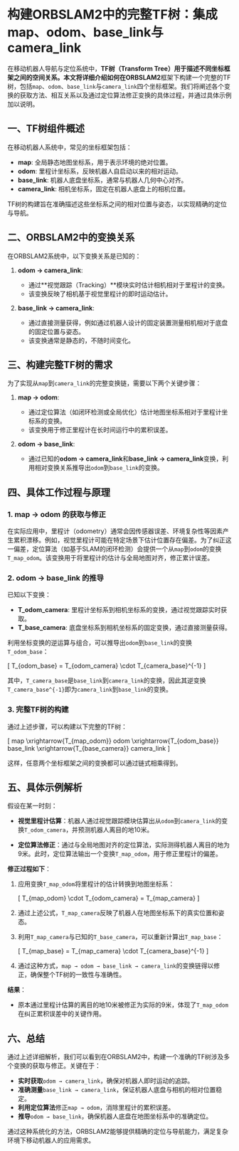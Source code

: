# 构建ORBSLAM2中的完整TF树：集成map、odom、base_link与camera_link

在移动机器人导航与定位系统中，**TF树（Transform Tree）**用于描述不同坐标框架之间的空间关系。本文将详细介绍如何在**ORBSLAM2**框架下构建一个完整的TF树，包括`map`、`odom`、`base_link`与`camera_link`四个坐标框架。我们将阐述各个变换的获取方法、相互关系以及通过定位算法修正变换的具体过程，并通过具体示例加以说明。

## 一、TF树组件概述

在移动机器人系统中，常见的坐标框架包括：

- **map**: 全局静态地图坐标系，用于表示环境的绝对位置。
- **odom**: 里程计坐标系，反映机器人自启动以来的相对运动。
- **base_link**: 机器人底盘坐标系，通常与机器人几何中心对齐。
- **camera_link**: 相机坐标系，固定在机器人底盘上的相机位置。

TF树的构建旨在准确描述这些坐标系之间的相对位置与姿态，以实现精确的定位与导航。

## 二、ORBSLAM2中的变换关系

在ORBSLAM2系统中，以下变换关系是已知的：

1. **odom → camera_link**:
   - 通过**视觉跟踪（Tracking）**模块实时估计相机相对于里程计的变换。
   - 该变换反映了相机基于视觉里程计的即时运动估计。

2. **base_link → camera_link**:
   - 通过直接测量获得，例如通过机器人设计的固定装置测量相机相对于底盘的固定位置与姿态。
   - 该变换通常是静态的，不随时间变化。

## 三、构建完整TF树的需求

为了实现从`map`到`camera_link`的完整变换链，需要以下两个关键步骤：

1. **map → odom**:
   - 通过定位算法（如闭环检测或全局优化）估计地图坐标系相对于里程计坐标系的变换。
   - 该变换用于修正里程计在长时间运行中的累积误差。

2. **odom → base_link**:
   - 通过已知的**odom → camera_link**和**base_link → camera_link**变换，利用相对变换关系推导出`odom`到`base_link`的变换。

## 四、具体工作过程与原理

### 1. map → odom 的获取与修正

在实际应用中，里程计（odometry）通常会因传感器误差、环境复杂性等因素产生累积漂移。例如，视觉里程计可能在特定场景下估计位置存在偏差。为了纠正这一偏差，定位算法（如基于SLAM的闭环检测）会提供一个从`map`到`odom`的变换`T_map_odom`。该变换用于将里程计的估计与全局地图对齐，修正累计误差。

### 2. odom → base_link 的推导

已知以下变换：

- **T_odom_camera**: 里程计坐标系到相机坐标系的变换，通过视觉跟踪实时获取。
- **T_base_camera**: 底盘坐标系到相机坐标系的固定变换，通过直接测量获得。

利用坐标变换的逆运算与组合，可以推导出`odom`到`base_link`的变换`T_odom_base`：

\[ T_{odom\_base} = T_{odom\_camera} \cdot T_{camera\_base}^{-1} \]

其中，`T_camera_base`是`base_link`到`camera_link`的变换，因此其逆变换`T_camera_base^{-1}`即为`camera_link`到`base_link`的变换。

### 3. 完整TF树的构建

通过上述步骤，可以构建以下完整的TF树：

\[ map \xrightarrow{T_{map\_odom}} odom \xrightarrow{T_{odom\_base}} base\_link \xrightarrow{T_{base\_camera}} camera\_link \]

这样，任意两个坐标框架之间的变换都可以通过链式相乘得到。

## 五、具体示例解析

假设在某一时刻：

- **视觉里程计估算**：机器人通过视觉跟踪模块估算出从`odom`到`camera_link`的变换`T_odom_camera`，并预测机器人离目的地10米。
  
- **定位算法修正**：通过与全局地图对齐的定位算法，实际测得机器人离目的地为9米。此时，定位算法输出一个变换`T_map_odom`，用于修正里程计的偏差。

**修正过程如下**：

1. 应用变换`T_map_odom`将里程计的估计转换到地图坐标系：
   
   \[ T_{map\_odom} \cdot T_{odom\_camera} = T_{map\_camera} \]

2. 通过上述公式，`T_map_camera`反映了机器人在地图坐标系下的真实位置和姿态。

3. 利用`T_map_camera`与已知的`T_base_camera`，可以重新计算出`T_map_base`：

   \[ T_{map\_base} = T_{map\_camera} \cdot T_{camera\_base}^{-1} \]

4. 通过这种方式，`map → odom → base_link → camera_link`的变换链得以修正，确保整个TF树的一致性与准确性。

**结果**：

- 原本通过里程计估算的离目的地10米被修正为实际的9米，体现了`T_map_odom`在纠正累积误差中的关键作用。

## 六、总结

通过上述详细解析，我们可以看到在ORBSLAM2中，构建一个准确的TF树涉及多个变换的获取与修正。关键在于：

- **实时获取**`odom → camera_link`，确保对机器人即时运动的追踪。
- **准确测量**`base_link → camera_link`，保证机器人底盘与相机的相对位置稳定。
- **利用定位算法**修正`map → odom`，消除里程计的累积误差。
- **推导**`odom → base_link`，确保机器人底盘在地图坐标系中的准确定位。

通过这种系统化的方法，ORBSLAM2能够提供精确的定位与导航能力，满足复杂环境下移动机器人的应用需求。
